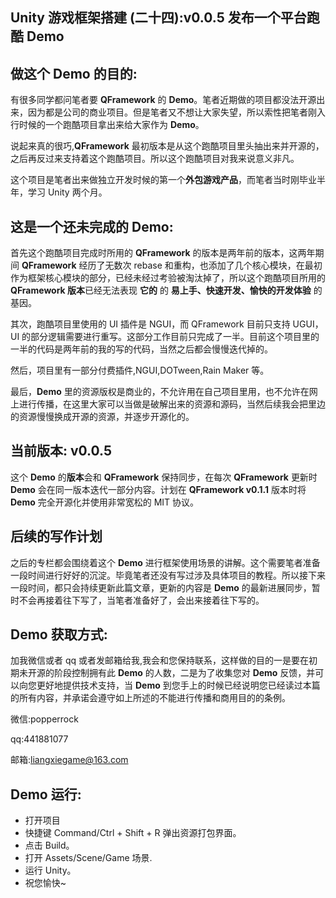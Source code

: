 ## Unity 游戏框架搭建 (二十四):v0.0.5 发布一个平台跑酷 Demo

## 做这个 Demo 的目的:

有很多同学都问笔者要 **QFramework** 的 **Demo**。笔者近期做的项目都没法开源出来，因为都是公司的商业项目。但是笔者又不想让大家失望，所以索性把笔者刚入行时候的一个跑酷项目拿出来给大家作为 **Demo**。

说起来真的很巧,**QFramework** 最初版本是从这个跑酷项目里头抽出来并开源的，之后再反过来支持着这个跑酷项目。所以这个跑酷项目对我来说意义非凡。

这个项目是笔者出来做独立开发时候的第一个**外包游戏产品**，而笔者当时刚毕业半年，学习 Unity 两个月。

## 这是一个还未完成的 Demo:

首先这个跑酷项目完成时所用的 **QFramework** 的版本是两年前的版本，这两年期间 **QFramework** 经历了无数次 rebase 和重构，也添加了几个核心模块，在最初作为框架核心模块的部分，已经未经过考验被淘汰掉了，所以这个跑酷项目所用的 **QFramework 版本**已经无法表现 **它的** 的 **易上手、快速开发、愉快的开发体验** 的基因。

其次，跑酷项目里使用的 UI 插件是 NGUI，而 QFramework 目前只支持 UGUI，UI 的部分逻辑需要进行重写。这部分工作目前只完成了一半。目前这个项目里的一半的代码是两年前的我的写的代码，当然之后都会慢慢迭代掉的。

然后，项目里有一部分付费插件,NGUI,DOTween,Rain Maker 等。

最后，**Demo** 里的资源版权是商业的，不允许用在自己项目里用，也不允许在网上进行传播，在这里大家可以当做是破解出来的资源和源码，当然后续我会把里边的资源慢慢换成开源的资源，并逐步开源化的。

## 当前版本: v0.0.5

这个 **Demo** 的**版本**会和 **QFramework** 保持同步，在每次 **QFramework** 更新时 **Demo** 会在同一版本迭代一部分内容。计划在 **QFramework v0.1.1** 版本时将 **Demo** 完全开源化并使用非常宽松的 MIT 协议。

## 后续的写作计划

之后的专栏都会围绕着这个 **Demo** 进行框架使用场景的讲解。这个需要笔者准备一段时间进行好好的沉淀。毕竟笔者还没有写过涉及具体项目的教程。所以接下来一段时间，都只会持续更新此篇文章，更新的内容是 **Demo** 的最新进展同步，暂时不会再接着往下写了，当笔者准备好了，会出来接着往下写的。

## Demo 获取方式:

加我微信或者 qq 或者发邮箱给我,我会和您保持联系，这样做的目的一是要在初期未开源的阶段控制拥有此 **Demo** 的人数，二是为了收集您对 **Demo** 反馈，并可以向您更好地提供技术支持，当 **Demo** 到您手上的时候已经说明您已经读过本篇的所有内容，并承诺会遵守如上所述的不能进行传播和商用目的的条例。

微信:popperrock

qq:441881077

邮箱:liangxiegame@163.com

## Demo 运行:

* 打开项目
* 快捷键 Command/Ctrl + Shift + R 弹出资源打包界面。
* 点击 Build。
* 打开 Assets/Scene/Game 场景.
* 运行 Unity。
* 祝您愉快~